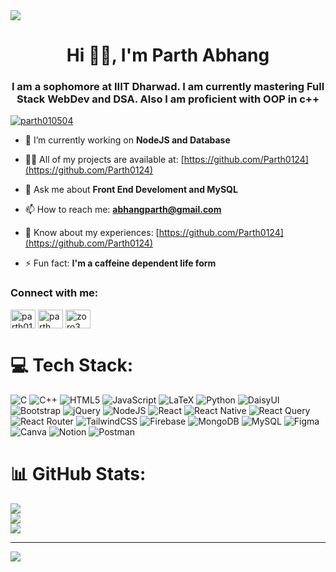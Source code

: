 <!DOCTYPE html>
<html lang="en">
<head>
<meta charset="UTF-8">
<meta name="viewport" content="width=device-width, initial-scale=1.0">
</head>
<body>

<img src="https://4kwallpapers.com/images/walls/thumbs_3t/13640.png"/>

<h1 align="center">Hi 🙏🏻, I'm Parth Abhang</h1>

<h3 align="center">I am a sophomore at IIIT Dharwad. I am currently mastering Full Stack WebDev and DSA. Also I am proficient with OOP in c++</h3>

<p align="left"> <a href="https://twitter.com/parth010504" target="blank"><img src="https://img.shields.io/twitter/follow/parth010504?logo=twitter&style=for-the-badge" alt="parth010504" /></a> </p>

- 🌱 I’m currently working on **NodeJS and Database**

- 👨‍💻 All of my projects are available at: [https://github.com/Parth0124](https://github.com/Parth0124)

- 💬 Ask me about **Front End Develoment and MySQL**

- 📫 How to reach me: **abhangparth@gmail.com**

- 📄 Know about my experiences: [https://github.com/Parth0124](https://github.com/Parth0124)

- ⚡ Fun fact: **I'm a caffeine dependent life form**

<h3 align="left">Connect with me:</h3>
<p align="left">
<a href="https://twitter.com/parth010504" target="blank"><img align="center" src="https://raw.githubusercontent.com/rahuldkjain/github-profile-readme-generator/master/src/images/icons/Social/twitter.svg" alt="parth010504" height="30" width="40" /></a>
<a href="https://linkedin.com/in/parth abhang" target="blank"><img align="center" src="https://raw.githubusercontent.com/rahuldkjain/github-profile-readme-generator/master/src/images/icons/Social/linked-in-alt.svg" alt="parth abhang" height="30" width="40" /></a>
<a href="https://www.leetcode.com/zoro3" target="blank"><img align="center" src="https://raw.githubusercontent.com/rahuldkjain/github-profile-readme-generator/master/src/images/icons/Social/leet-code.svg" alt="zoro3" height="30" width="40" /></a>
</p>


# 💻 Tech Stack:
![C](https://img.shields.io/badge/c-%2300599C.svg?style=for-the-badge&logo=c&logoColor=white) ![C++](https://img.shields.io/badge/c++-%2300599C.svg?style=for-the-badge&logo=c%2B%2B&logoColor=white) ![HTML5](https://img.shields.io/badge/html5-%23E34F26.svg?style=for-the-badge&logo=html5&logoColor=white) ![JavaScript](https://img.shields.io/badge/javascript-%23323330.svg?style=for-the-badge&logo=javascript&logoColor=%23F7DF1E) ![LaTeX](https://img.shields.io/badge/latex-%23008080.svg?style=for-the-badge&logo=latex&logoColor=white) ![Python](https://img.shields.io/badge/python-3670A0?style=for-the-badge&logo=python&logoColor=ffdd54) ![DaisyUI](https://img.shields.io/badge/daisyui-5A0EF8?style=for-the-badge&logo=daisyui&logoColor=white) ![Bootstrap](https://img.shields.io/badge/bootstrap-%238511FA.svg?style=for-the-badge&logo=bootstrap&logoColor=white) ![jQuery](https://img.shields.io/badge/jquery-%230769AD.svg?style=for-the-badge&logo=jquery&logoColor=white) ![NodeJS](https://img.shields.io/badge/node.js-6DA55F?style=for-the-badge&logo=node.js&logoColor=white) ![React](https://img.shields.io/badge/react-%2320232a.svg?style=for-the-badge&logo=react&logoColor=%2361DAFB) ![React Native](https://img.shields.io/badge/react_native-%2320232a.svg?style=for-the-badge&logo=react&logoColor=%2361DAFB) ![React Query](https://img.shields.io/badge/-React%20Query-FF4154?style=for-the-badge&logo=react%20query&logoColor=white) ![React Router](https://img.shields.io/badge/React_Router-CA4245?style=for-the-badge&logo=react-router&logoColor=white) ![TailwindCSS](https://img.shields.io/badge/tailwindcss-%2338B2AC.svg?style=for-the-badge&logo=tailwind-css&logoColor=white) ![Firebase](https://img.shields.io/badge/Firebase-039BE5?style=for-the-badge&logo=Firebase&logoColor=white) ![MongoDB](https://img.shields.io/badge/MongoDB-%234ea94b.svg?style=for-the-badge&logo=mongodb&logoColor=white) ![MySQL](https://img.shields.io/badge/mysql-%2300000f.svg?style=for-the-badge&logo=mysql&logoColor=white) ![Figma](https://img.shields.io/badge/figma-%23F24E1E.svg?style=for-the-badge&logo=figma&logoColor=white) ![Canva](https://img.shields.io/badge/Canva-%2300C4CC.svg?style=for-the-badge&logo=Canva&logoColor=white) ![Notion](https://img.shields.io/badge/Notion-%23000000.svg?style=for-the-badge&logo=notion&logoColor=white) ![Postman](https://img.shields.io/badge/Postman-FF6C37?style=for-the-badge&logo=postman&logoColor=white)
# 📊 GitHub Stats:
![](https://github-readme-stats.vercel.app/api?username=Parth0124&theme=dark&hide_border=false&include_all_commits=false&count_private=false)<br/>
![](https://github-readme-streak-stats.herokuapp.com/?user=Parth0124&theme=dark&hide_border=false)<br/>
![](https://github-readme-stats.vercel.app/api/top-langs/?username=Parth0124&theme=dark&hide_border=false&include_all_commits=false&count_private=false&layout=compact)

---
[![](https://visitcount.itsvg.in/api?id=Parth0124&icon=0&color=0)](https://visitcount.itsvg.in)

<!-- Proudly created with GPRM ( https://gprm.itsvg.in ) -->
